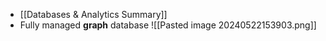 - [[Databases & Analytics Summary]]
- Fully managed **graph** database
![[Pasted image 20240522153903.png]]
